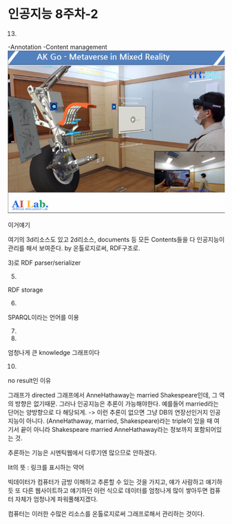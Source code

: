 # 인공지능 8주차-2

13)
-Annotation
-Content management
![인공지능 8주차-2](images/인공지능%208주차-2.png)

이거얘기

여기의 3d리소스도 있고 2d리소스, documents 등 모든 Contents들을 다 인공지능이 관리를 해서 보여준다. by 온톨로지로써, RDF구조로.

3)로
RDF parser/serializer

5)
RDF storage

6)
SPARQL이라는 언어를 이용

7)

8)
엄청나게 큰 knowledge 그래프이다

10)
no result인 이유

그래프가 directed 그래프에서
AnneHathaway는 married Shakespeare인데, 그 역의 방향은 없기때문.
그러나 인공지능은 추론이 가능해야한다.
예를들어 married라는 단어는 양방향으로 다 해당되게.
	-> 이런 추론이 없으면 그냥 DB의 연장선인거지 인공지능이 아니다.
(AnneHathaway, married, Shakespeare)라는 triple이 있을 때 여기서 끝이 아니라 Shakespeare married AnneHathaway라는 정보까지 포함되어있는 것.

추론하는 기능은 시멘틱웹에서 다루기엔 많으므로 안하겠다.

lit의 뜻 : 링크를 표시하는 약어

빅데이터가 컴퓨터가 금방 이해하고 추론할 수 있는 것을 가지고, 얘가 사람하고 얘기하듯 또 다른 웹사이트하고 얘기하던
이런 식으로 데이터를 엄청나게 많이 쌓아두면
컴퓨터 자체가 엄청나게 파워풀해지겠다.

컴퓨터는 이러한 수많은 리소스를 온톨로지로써 그래프로해서 관리하는 것이다.

